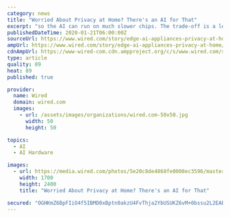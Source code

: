 ```yaml
---
category: news
title: "Worried About Privacy at Home? There's an AI for That"
excerpt: "so the AI can run on much slower chips. The trade-off is a less ambitious bot: A voice recognition AI for a coffee maker only needs to recognize about 200 words, all related to the task of brewing java. I don't need light switches that tell dad jokes."
publishedDateTime: 2020-01-21T06:00:00Z
sourceUrl: https://www.wired.com/story/edge-ai-appliances-privacy-at-home/
ampUrl: https://www.wired.com/story/edge-ai-appliances-privacy-at-home/amp
cdnAmpUrl: https://www-wired-com.cdn.ampproject.org/c/s/www.wired.com/story/edge-ai-appliances-privacy-at-home/amp
type: article
quality: 89
heat: 89
published: true

provider:
  name: Wired
  domain: wired.com
  images:
    - url: /assets/images/organizations/wired.com-50x50.jpg
      width: 50
      height: 50

topics:
  - AI
  - AI Hardware

images:
  - url: https://media.wired.com/photos/5e20c8de4868fe0008ec3596/master/pass/WI020120_MG_Thompson_AngryNerd_01-CROP.jpg
    width: 1700
    height: 2400
    title: "Worried About Privacy at Home? There's an AI for That"

secured: "OGHKmZ6BpFIiO4f5IBMD0xBptn0akzU4FvThja2YbUSUKZ6vM+0bssu2L2EABMw4sbgRm3E3OXagXYy5YeOshopLZBw2WP9X999VIn67wRER9Upy2TdLmBW06VMK5d35b+ks64l1pJ25cSskExdeeRWyex/eF7xYJ9squI8PiTa8KVCfvP7vESEu4HLLVhOsTUngoHUIjRFGVww6+AbyDBRP5w/4xCCk5xSRbv6aTwHEHdn3AxzA8axrX98A7CMg6cSiF1dycYd3UDvBRBYt/j008FvV7I2OGohuxjONwEU=;aG+q4rf5lKB+y9s+qvGjWg=="
---
```



